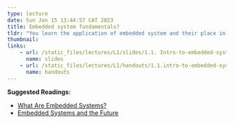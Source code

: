 ```yaml
---
type: lecture
date: Sun Jan 15 13:44:57 CAT 2023
title: Embedded system fundamentals?
tldr: "You learn the application of embedded system and their place in the digital age"
thumbnail: 
links: 
    - url: /static_files/lectures/L1/slides/1.1. Intro-to-embedded-system.pdf
      name: slides
    - url: /static_files/lectures/L1/handouts/1.1.intro-to-embedded-system.pdf
      name: handouts
---
```

**Suggested Readings:**

- [What Are Embedded Systems?](https://www.trentonsystems.com/blog/what-are-embedded-systems)
- [Embedded Systems and the Future](https://readwrite.com/embedded-systems-and-the-future/)

